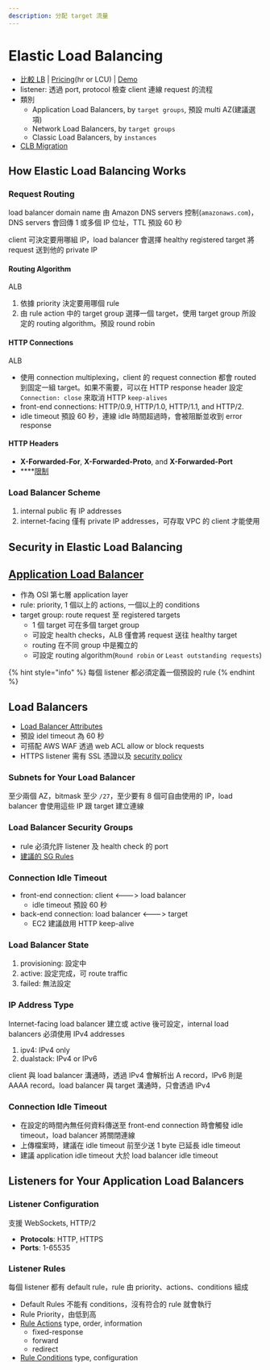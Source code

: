 ```yaml
---
description: 分配 target 流量
---
```


# Elastic Load Balancing

* [比較 LB](https://aws.amazon.com/tw/elasticloadbalancing/features/#compare) \| [Pricing](https://aws.amazon.com/tw/elasticloadbalancing/pricing/)\(hr or LCU\) \| [Demo](https://exampleloadbalancer.com/)
* listener: 透過 port, protocol 檢查 client 連線 request 的流程
* 類別
  * Application Load Balancers, by `target groups`, 預設 multi AZ\(建議選項\)
  * Network Load Balancers, by `target groups`
  * Classic Load Balancers, by `instances`
* [CLB Migration](https://docs.aws.amazon.com/elasticloadbalancing/latest/userguide/migrate-to-application-load-balancer.html)

## How Elastic Load Balancing Works <a id="how-elastic-load-balancing-works"></a>

### Request Routing

load balancer domain name 由 Amazon DNS servers 控制\(`amazonaws.com`\)，DNS servers 會回傳 1 或多個 IP 位址，TTL 預設 60 秒

client 可決定要用哪組 IP，load balancer 會選擇 healthy registered target 將 request 送到他的 private IP

#### Routing Algorithm <a id="routing-algorithm"></a>

ALB

1. 依據 priority 決定要用哪個 rule
2. 由 rule action 中的 target group 選擇一個 target，使用 target group 所設定的 routing algorithm。預設 round robin

#### HTTP Connections <a id="http-connections"></a>

ALB

* 使用 connection multiplexing，client 的 request connection 都會 routed 到固定一組 target。如果不需要，可以在 HTTP response header 設定 `Connection: close` 來取消 HTTP `keep-alives`
* front-end connections: HTTP/0.9, HTTP/1.0, HTTP/1.1, and HTTP/2.
* idle timeout 預設 60 秒，連線 idle 時間超過時，會被阻斷並收到 error response

#### HTTP Headers <a id="http-headers"></a>

* **X-Forwarded-For**, **X-Forwarded-Proto**, and **X-Forwarded-Port**
* \*\*\*\*[限制](https://docs.aws.amazon.com/elasticloadbalancing/latest/userguide/how-elastic-load-balancing-works.html#http-header-limits)

### Load Balancer Scheme <a id="load-balancer-scheme"></a>

1. internal public 有 IP addresses
2. internet-facing 僅有 private IP addresses，可存取 VPC 的 client 才能使用

## Security in Elastic Load Balancing <a id="security"></a>

## [Application Load Balancer](https://docs.aws.amazon.com/elasticloadbalancing/latest/application/introduction.html) <a id="introduction"></a>

* 作為 OSI 第七層 application layer
* rule: priority, 1 個以上的 actions, 一個以上的 conditions
* target group: route request 至 registered targets
  * 1 個 target 可在多個 target group
  * 可設定 health checks，ALB 僅會將 request 送往 healthy target
  * routing 在不同 group 中是獨立的
  * 可設定 routing algorithm\(`Round robin` or `Least outstanding requests`\)

{% hint style="info" %}
每個 listener 都必須定義一個預設的 rule
{% endhint %}

## Load Balancers <a id="application-load-balancers"></a>

* [Load Balancer Attributes](https://docs.aws.amazon.com/elasticloadbalancing/latest/application/application-load-balancers.html#load-balancer-attributes)
* 預設 idel timeout 為 60 秒
* 可搭配 AWS WAF 透過 web ACL allow or block requests
* HTTPS listener 需有 SSL 憑證以及 [security policy](https://docs.aws.amazon.com/elasticloadbalancing/latest/application/create-https-listener.html#describe-ssl-policies)

### Subnets for Your Load Balancer <a id="subnets-load-balancer"></a>

至少兩個 AZ，bitmask 至少 `/27`，至少要有 8 個可自由使用的 IP，load balancer 會使用這些 IP 跟 target 建立連線

### Load Balancer Security Groups <a id="load-balancer-security-groups"></a>

* rule 必須允許 listener 及 health check 的 port
* [建議的 SG Rules](https://docs.aws.amazon.com/elasticloadbalancing/latest/application/load-balancer-update-security-groups.html#security-group-recommended-rules)

### Connection Idle Timeout <a id="connection-idle-timeout"></a>

* front-end connection: client &lt;---&gt; load balancer
  * idle timeout 預設 60 秒
* back-end connection: load balancer &lt;---&gt; target
  * EC2 建議啟用 HTTP keep-alive

### Load Balancer State <a id="load-balancer-state"></a>

1. provisioning: 設定中
2. active: 設定完成，可 route traffic
3. failed: 無法設定

### IP Address Type <a id="ip-address-type"></a>

Internet-facing load balancer 建立或 active 後可設定，internal load balancers 必須使用 IPv4 addresses

1. ipv4: IPv4 only
2. dualstack: IPv4 or IPv6

client 與 load balancer 溝通時，透過 IPv4 會解析出 A record，IPv6 則是 AAAA record。load balancer 與 target 溝通時，只會透過 IPv4

### Connection Idle Timeout <a id="connection-idle-timeout"></a>

* 在設定的時間內無任何資料傳送至 front-end connection 時會觸發 idle timeout，load balancer 將關閉連線
* 上傳檔案時，建議在 idle timeout 前至少送 1 byte 已延長 idle timeout
* 建議 application idle timeout 大於 load balancer idle timeout

## Listeners for Your Application Load Balancers <a id="load-balancer-listeners"></a>

### Listener Configuration <a id="listener-configuration"></a>

支援 WebSockets, HTTP/2

* **Protocols**: HTTP, HTTPS
* **Ports**: 1-65535

### Listener Rules <a id="listener-rules"></a>

每個 listener 都有 default rule，rule 由 priority、actions、conditions 組成

* Default Rules 不能有 conditions，沒有符合的 rule 就會執行
* Rule Priority，由低到高
* [Rule Actions](https://docs.aws.amazon.com/elasticloadbalancing/latest/application/load-balancer-listeners.html#rule-action-types) type, order, information
  * fixed-response
  * forward
  * redirect
* [Rule Conditions](https://docs.aws.amazon.com/elasticloadbalancing/latest/application/load-balancer-listeners.html#rule-condition-types) type, configuration

